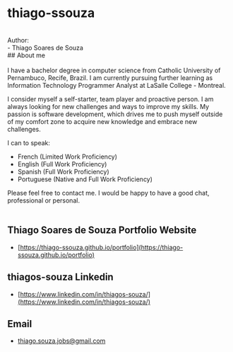 # thiago-ssouza
<br/>
Author:
<br/>
- Thiago Soares de Souza
<br/>
## About me
<br/>
<br/>
I have a bachelor degree in computer science from Catholic University of Pernambuco, Recife, Brazil. I am currently pursuing further learning as Information Technology Programmer Analyst at LaSalle College - Montreal.

I consider myself a self-starter, team player and proactive person. I am always looking for new challenges and ways to improve my skills. My passion is software development, which drives me to push myself outside of my comfort zone to acquire new knowledge and embrace new challenges.

I can to speak:

- French (Limited Work Proficiency)
- English (Full Work Proficiency)
- Spanish (Full Work Proficiency)
- Portuguese (Native and Full Work Proficiency)

Please feel free to contact me. I would be happy to have a good chat, professional or personal.
<br/>
<br/>
## Thiago Soares de Souza Portfolio Website
- [https://thiago-ssouza.github.io/portfolio](https://thiago-ssouza.github.io/portfolio)

## thiagos-souza Linkedin
- [https://www.linkedin.com/in/thiagos-souza/](https://www.linkedin.com/in/thiagos-souza/)

## Email
- thiago.souza.jobs@gmail.com
